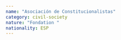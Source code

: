 ```yaml
---
name: "Asociación de Constitucionalistas"
category: civil-society
nature: "Fondation "
nationality: ESP
---
```

